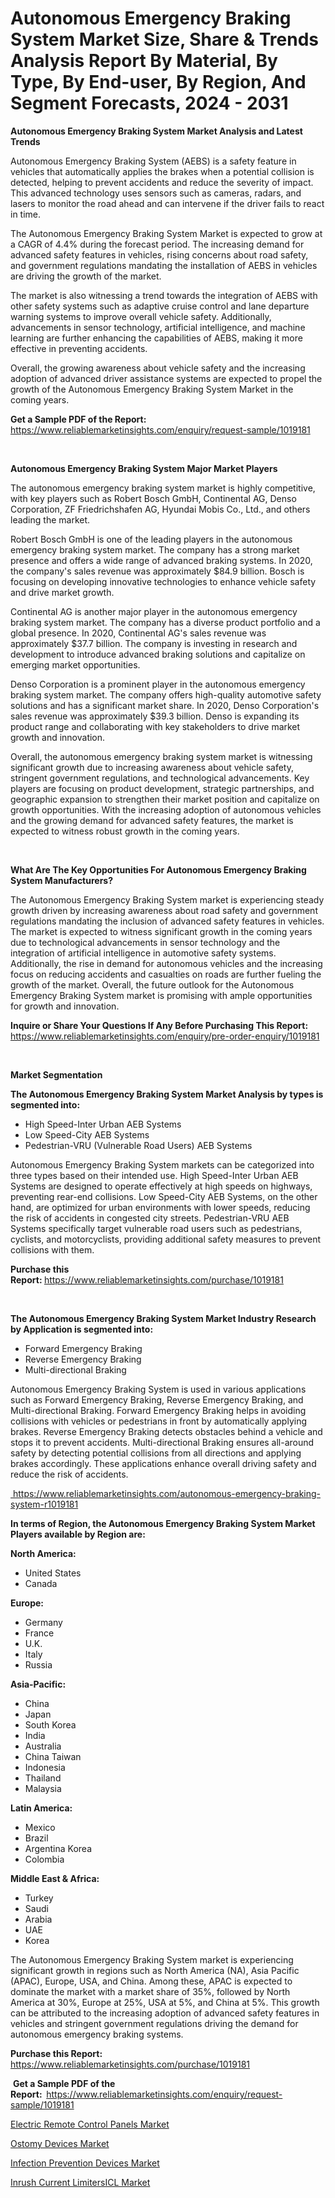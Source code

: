 <p><h1>Autonomous Emergency Braking System Market Size, Share & Trends Analysis Report By Material, By Type, By End-user, By Region, And Segment Forecasts, 2024 - 2031</h1></p><p><strong>Autonomous Emergency Braking System Market Analysis and Latest Trends</strong></p>
<p><p>Autonomous Emergency Braking System (AEBS) is a safety feature in vehicles that automatically applies the brakes when a potential collision is detected, helping to prevent accidents and reduce the severity of impact. This advanced technology uses sensors such as cameras, radars, and lasers to monitor the road ahead and can intervene if the driver fails to react in time.</p><p>The Autonomous Emergency Braking System Market is expected to grow at a CAGR of 4.4% during the forecast period. The increasing demand for advanced safety features in vehicles, rising concerns about road safety, and government regulations mandating the installation of AEBS in vehicles are driving the growth of the market. </p><p>The market is also witnessing a trend towards the integration of AEBS with other safety systems such as adaptive cruise control and lane departure warning systems to improve overall vehicle safety. Additionally, advancements in sensor technology, artificial intelligence, and machine learning are further enhancing the capabilities of AEBS, making it more effective in preventing accidents.</p><p>Overall, the growing awareness about vehicle safety and the increasing adoption of advanced driver assistance systems are expected to propel the growth of the Autonomous Emergency Braking System Market in the coming years.</p></p>
<p><strong>Get a Sample PDF of the Report:&nbsp;</strong> <a href="https://www.reliablemarketinsights.com/enquiry/request-sample/1019181">https://www.reliablemarketinsights.com/enquiry/request-sample/1019181</a></p>
<p>&nbsp;</p>
<p><strong>Autonomous Emergency Braking System Major Market Players</strong></p>
<p><p>The autonomous emergency braking system market is highly competitive, with key players such as Robert Bosch GmbH, Continental AG, Denso Corporation, ZF Friedrichshafen AG, Hyundai Mobis Co., Ltd., and others leading the market.</p><p>Robert Bosch GmbH is one of the leading players in the autonomous emergency braking system market. The company has a strong market presence and offers a wide range of advanced braking systems. In 2020, the company's sales revenue was approximately $84.9 billion. Bosch is focusing on developing innovative technologies to enhance vehicle safety and drive market growth.</p><p>Continental AG is another major player in the autonomous emergency braking system market. The company has a diverse product portfolio and a global presence. In 2020, Continental AG's sales revenue was approximately $37.7 billion. The company is investing in research and development to introduce advanced braking solutions and capitalize on emerging market opportunities.</p><p>Denso Corporation is a prominent player in the autonomous emergency braking system market. The company offers high-quality automotive safety solutions and has a significant market share. In 2020, Denso Corporation's sales revenue was approximately $39.3 billion. Denso is expanding its product range and collaborating with key stakeholders to drive market growth and innovation.</p><p>Overall, the autonomous emergency braking system market is witnessing significant growth due to increasing awareness about vehicle safety, stringent government regulations, and technological advancements. Key players are focusing on product development, strategic partnerships, and geographic expansion to strengthen their market position and capitalize on growth opportunities. With the increasing adoption of autonomous vehicles and the growing demand for advanced safety features, the market is expected to witness robust growth in the coming years.</p></p>
<p>&nbsp;</p>
<p><strong>What Are The Key Opportunities For Autonomous Emergency Braking System Manufacturers?</strong></p>
<p><p>The Autonomous Emergency Braking System market is experiencing steady growth driven by increasing awareness about road safety and government regulations mandating the inclusion of advanced safety features in vehicles. The market is expected to witness significant growth in the coming years due to technological advancements in sensor technology and the integration of artificial intelligence in automotive safety systems. Additionally, the rise in demand for autonomous vehicles and the increasing focus on reducing accidents and casualties on roads are further fueling the growth of the market. Overall, the future outlook for the Autonomous Emergency Braking System market is promising with ample opportunities for growth and innovation.</p></p>
<p><strong>Inquire or Share Your Questions If Any Before Purchasing This Report:</strong> <a href="https://www.reliablemarketinsights.com/enquiry/pre-order-enquiry/1019181">https://www.reliablemarketinsights.com/enquiry/pre-order-enquiry/1019181</a></p>
<p>&nbsp;</p>
<p><strong>Market Segmentation</strong></p>
<p><strong>The Autonomous Emergency Braking System Market Analysis by types is segmented into:</strong></p>
<p><ul><li>High Speed-Inter Urban AEB Systems</li><li>Low Speed-City AEB Systems</li><li>Pedestrian-VRU (Vulnerable Road Users) AEB Systems</li></ul></p>
<p><p>Autonomous Emergency Braking System markets can be categorized into three types based on their intended use. High Speed-Inter Urban AEB Systems are designed to operate effectively at high speeds on highways, preventing rear-end collisions. Low Speed-City AEB Systems, on the other hand, are optimized for urban environments with lower speeds, reducing the risk of accidents in congested city streets. Pedestrian-VRU AEB Systems specifically target vulnerable road users such as pedestrians, cyclists, and motorcyclists, providing additional safety measures to prevent collisions with them.</p></p>
<p><strong>Purchase this Report:&nbsp;</strong><a href="https://www.reliablemarketinsights.com/purchase/1019181">https://www.reliablemarketinsights.com/purchase/1019181</a></p>
<p>&nbsp;</p>
<p><strong>The Autonomous Emergency Braking System Market Industry Research by Application is segmented into:</strong></p>
<p><ul><li>Forward Emergency Braking</li><li>Reverse Emergency Braking</li><li>Multi-directional Braking</li></ul></p>
<p><p>Autonomous Emergency Braking System is used in various applications such as Forward Emergency Braking, Reverse Emergency Braking, and Multi-directional Braking. Forward Emergency Braking helps in avoiding collisions with vehicles or pedestrians in front by automatically applying brakes. Reverse Emergency Braking detects obstacles behind a vehicle and stops it to prevent accidents. Multi-directional Braking ensures all-around safety by detecting potential collisions from all directions and applying brakes accordingly. These applications enhance overall driving safety and reduce the risk of accidents.</p></p>
<p><a href="https://www.reliablemarketinsights.com/autonomous-emergency-braking-system-r1019181">&nbsp;https://www.reliablemarketinsights.com/autonomous-emergency-braking-system-r1019181</a></p>
<p><strong>In terms of Region, the Autonomous Emergency Braking System Market Players available by Region are:</strong></p>
<p>
    <p> <strong> North America: </strong>
        <ul>
            <li>United States</li>
            <li>Canada</li>
        </ul>
        </p> 
    <p> <strong> Europe: </strong>
        <ul>
            <li>Germany</li>
            <li>France</li>
            <li>U.K.</li>
            <li>Italy</li>
            <li>Russia</li>
        </ul>
        </p> 
    <p> <strong> Asia-Pacific: </strong>
        <ul>
            <li>China</li>
            <li>Japan</li>
            <li>South Korea</li>
            <li>India</li>
            <li>Australia</li>
            <li>China Taiwan</li>
            <li>Indonesia</li>
            <li>Thailand</li>
            <li>Malaysia</li>
        </ul>
        </p> 
    <p> <strong> Latin America: </strong>
        <ul>
            <li>Mexico</li>
            <li>Brazil</li>
            <li>Argentina Korea</li>
            <li>Colombia</li>
        </ul>
        </p> 
    <p> <strong> Middle East & Africa: </strong>
        <ul>
            <li>Turkey</li>
            <li>Saudi</li>
            <li>Arabia</li>
            <li>UAE</li>
            <li>Korea</li>
        </ul>
    </p>
    </p>
<p><p>The Autonomous Emergency Braking System market is experiencing significant growth in regions such as North America (NA), Asia Pacific (APAC), Europe, USA, and China. Among these, APAC is expected to dominate the market with a market share of 35%, followed by North America at 30%, Europe at 25%, USA at 5%, and China at 5%. This growth can be attributed to the increasing adoption of advanced safety features in vehicles and stringent government regulations driving the demand for autonomous emergency braking systems.</p></p>
<p><strong>Purchase this Report: </strong><a href="https://www.reliablemarketinsights.com/purchase/1019181">https://www.reliablemarketinsights.com/purchase/1019181</a></p>
<p>&nbsp;<strong>Get a Sample PDF of the Report:&nbsp;&nbsp;</strong><a href="https://www.reliablemarketinsights.com/enquiry/request-sample/1019181">https://www.reliablemarketinsights.com/enquiry/request-sample/1019181</a></p>
<p><strong></strong></p>
<p><p><a href="https://medium.com/@kimwalker1923/an-in-depth-analysis-of-the-global-electric-remote-control-panels-market-scope-and-its-rapid-3dbbf246f901">Electric Remote Control Panels Market</a></p><p><a href="https://github.com/dylanMarshall42/Market-Research-Report-List-1/blob/main/ostomy-devices-market.md">Ostomy Devices Market</a></p><p><a href="https://github.com/Reinaurphy35/Market-Research-Report-List-1/blob/main/infection-prevention-devices-market.md">Infection Prevention Devices Market</a></p><p><a href="https://medium.com/@mayekuhic78/global-inrush-current-limitersicl-market-size-and-market-trends-analysis-by-regional-outlook-e78ddaeef4cb">Inrush Current LimitersICL Market</a></p></p>